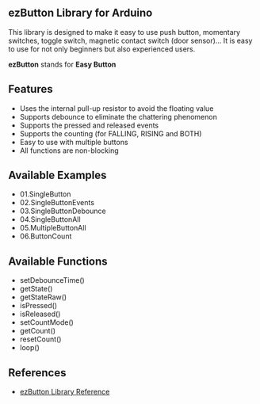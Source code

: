 ## ezButton Library for Arduino
This library is designed to make it easy to use push button, momentary switches, toggle switch, magnetic contact switch (door sensor)..​. It is easy to use for not only beginners but also experienced users.

__ezButton__ stands for __Easy Button__

Features
----------------------------
* Uses the internal pull-up resistor to avoid the floating value
* Supports debounce to eliminate the chattering phenomenon
* Supports the pressed and released events
* Supports the counting (for FALLING, RISING and BOTH)
* Easy to use with multiple buttons
* All functions are non-blocking 

Available Examples
----------------------------
* 01.SingleButton
* 02.SingleButtonEvents
* 03.SingleButtonDebounce
* 04.SingleButtonAll
* 05.MultipleButtonAll
* 06.ButtonCount

Available Functions
----------------------------
* setDebounceTime()
* getState()
* getStateRaw()
* isPressed()
* isReleased()
* setCountMode()
* getCount()
* resetCount()
* loop()

References
----------------------------
* [ezButton Library Reference](https://arduinogetstarted.com/tutorials/arduino-button-library)
